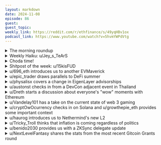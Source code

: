 ```yaml
---
layout: markdown
date: 2024-11-08
episode: 86
guest: 
guest_topic: 
weekly_link: https://reddit.com/r/ethfinance/s/49yqHBv1ox
podcast_link: https://www.youtube.com/watch?v=5hvmYWPdVtg
---
```



<details markdown=1>
<summary>The morning roundup</summary>
[View on Reddit →](https://reddit.com/r/ethfinance/comments/1gmbv28/comment/lw1dfws/)

[u/DayTraderBiH](https://reddit.com/u/DayTraderBiH)

> Ethereum

[u/FrenktheTank](https://reddit.com/u/FrenktheTank)

> $2918.54

[u/TimbukNine](https://reddit.com/u/TimbukNine)

> 0.03820

[u/ridgerunners](https://reddit.com/u/ridgerunners)

> The ticker is ETH

</details>
<details markdown=1>
<summary>Weekly Haiku: u/Jey_s_TeArS</summary>
[View on Reddit →](https://reddit.com/r/ethfinance/comments/1ghq1qr/comment/lv2ueic/)

*Popularisers,*

*Eigen layer advisors,*

*Turn to despisers.*

</details>
<details markdown=1>
<summary>Choda time!</summary>
[View on Reddit →](https://reddit.com/r/ethfinance/comments/1gljtif/comment/lvwqbma/)

༼ つ ◕_◕ ༽つ ETH TAKE MY ENERGY ༼ つ ◕_◕ ༽つ

</details>
<details markdown=1>
<summary>Shitpost of the week: u/15kisFUD</summary>
[View on Reddit →](https://reddit.com/r/ethfinance/comments/1ggyuhz/daily_general_discussion_november_1_2024/lutrj2a/)

The French philosopher Albert Camus said there is a juxtaposition between the fundamental human need to attribute meaning to life, and the disinterested meaningless universe in response. He called this the 'absurd'. I didn't truly grasp what he meant until I became an ETH investor.

The fundamental need to attribute reason and rationality to the disinterested irrational market. Camus compared this to the myth of Sisyphus, who was condemned to roll a boulder up a hill every day, only for it to roll back just before it reaches the top. ETH in 2024 is this Sisyphus.

There are a few ways people deal with the absurd. The first one is to commit market suicide; i.e. the liquidation of all holdings, also known as capitulation. A second way is to appropriate our own meaning unto the market. You will hear stuff like "Supply shock incoming", "4 year cycle is playing out" or "Alt season is coming". Camus calls this philosophical suicide. The investor, by clasping to hope still bears a faith commitment which is akin to religion.

Camus rejects both of these strategies and instead poses that one should strive to recognize the absurdity of the market and its irrationality. This acknowledgement is painful but crucial. Instead of succumbing to despair or seeking comfort in religious or philosophical abstractions, Camus advocates for "revolt." This doesn’t mean rejecting the market but rather resisting the desire to resolve its inherent contradictions. Recognizing the absurd for what it is, brings freedom

In the end, we must imagine ETH happy

</details>
<details markdown=1>
<summary>u/696_eth introduces us to another EVMaverick</summary>
[View on Reddit →](https://reddit.com/r/ethfinance/comments/1ggyuhz/daily_general_discussion_november_1_2024/luwv88o/)

[**Get to know EVMavericks #9**](https://pbs.twimg.com/media/GbUqdicasAUdWmy?format=jpg&name=medium) - YieldDaddy aka EVM 833

**Hi, what do you go by and what is your EVMavericks #?**

Hi 696! Within the online cryptosphere I go around as [YieldDaddy](https://pbs.twimg.com/media/GbUqlWcasAAuKrP?format=png&name=large). The name really started off as sort of a meme in 2022 when the brother and I started aping in a lot of random projects with of course random accounts. Fighting the Ethereum FUD on Twitter with that name was also pretty hilarious to me, so funny enough that is one of the biggest reasons I stuck with that account longterm. I am rocking EVM #833.


**When and how did you get into crypto?**

That should have been around the end of 2016 (already 7 years ago sheeshhh time files..). So one day, I read some random article about Kim Dotcom. It stated he was building a project with Bitcoin. Bitcoin I thought, what? That still exists? Why would that controversial billionaire do something like that? And from that moment, down the rabbit hole called Bitcoin I went. Believe it or not, I actually came into crypto for the tech and have not bought anything until only a couple of months later early 2017.

**How did you make your way into EVMavericks?**

After reading up on Bitcoin I of course stumbled upon all these other crypto that were popping up everywhere during the ICO craze in 2017. Ethereum the 'smart contract' platform, as a tech geek I was very intrigued with the platform which enabled it all, so I deepened myself again in everything I could get my hands on. Reddit with ethtrader and later on ethfinance was one of the best resources I found that I could daily hit with the latest what was going on in Ethereum. As more of a lurker myself I was initially sad that I would miss out on the EVM drop, however with some luck I got my EVM with the raffle. I would have bought an EVM no matter what!

**Happy to hear that you landed your EVM through the raffle! How has your stay been so far? any favorite memories?**

Our Discord is awesome and sometimes its even hard to keep up, however not directly something that stands out. It is just the best place I use to hangout during the bear market, so looking forward when the bull really hits. I did enjoy the most the moments around the EIPandas (themerge), sprotos and the current vibes with the memecoin mania.

**Earlier you said you came into crypto for the tech, what crypto developments excite you nowadays and how do you spend time in crypto?**

ZK tech really piques my interest, mainly because it's hard to fully grasp its potential, and that challenge is what excites me most, pushing the boundaries of what's possible. I am also fascinated by topics like the based rollups and pre-confirmations in the Ethereum ecosystem. Lately, I have been just following what thought leaders in the space are tweeting and blogging on, while experimenting with some dApps and occasionally playing the memecoin dartboard.

**Any dApps that have piqued your interested in particular? and how has the memecoin casino been treating you?**

Recently, I've taken an interest in EFP and Infinex as well. EFP, in particular, seems like it has the potential to evolve into something much bigger down the road, which is exciting. The memecoin casino it’s been a ride for sure! Some wins, some losses, naturally, but thankfully a few of those wins managed to turn a small bag into a decent multiplier. Let's hope those little now worth nothing "moon bags" also get alive again during a full out bull market.

**Let's switch gears for a bit, how do you usually spend time outside of crypto? what are your hobbies?**

Outside of the crypto, apart from the casual travels I’ve been getting back into a passion that is filming. It started with just picking up the camera a few weeks back, but it’s quickly brought back that excitement I used to feel capturing the world in my own way. It gives me an excuse as well to zone out of the normal daily busy life.

**Any alpha or advice that you can give us? It can be anything.**

Do not overthink it, in case 2025 is bullish (4 year cycle), take profits when you feel euphoric.

**Lastly, is there anything else you wanna share with us, yielddaddy? The stage is yours!**

Crypto lets us become sovereign individuals in the digital age, onboard and teach others whenever you can, we are winning.

----

[Subscribe to our paragraph to get these interviews & more sooner](https://paragraph.xyz/@evmavericks)

</details>
<details markdown=1>
<summary>u/epic_trader draws parallels to DeFi summer</summary>
[View on Reddit →](https://reddit.com/r/ethfinance/comments/1ggyuhz/daily_general_discussion_november_1_2024/luwnv9k/)

You guys remember like 5 years ago just around covid where the price was in the slumps but DeFi applications were growing like crazy and soon after it all exploded? I feel like we're in the same stage right now, just this time it's L2 numbers and activity that's taking off and we're standing in front of the next big explosion.

</details>
<details markdown=1>
<summary>u/physalisx covers a change in EigenLayer advisorships</summary>
[View on Reddit →](https://reddit.com/r/ethfinance/comments/1ghq1qr/daily_general_discussion_november_2_2024/lv1coyd/)

Both Justin Drake and Dankrad Feist are dropping their Eigenlayer association.

<https://x.com/drakefjustin/status/1852734263541874824>

<https://x.com/dankrad/status/1852734273461080320>

Good, but late, imo. Has certainly tarnished their reputation a bit for me.

</details>
<details markdown=1>
<summary>u/austonst checks in from a DevCon adjacent event in Thailand</summary>
[View on Reddit →](https://reddit.com/r/ethfinance/comments/1ghq1qr/daily_general_discussion_november_2_2024/luzucs3/)

**Devcon & Friends Update 1** ([Previous](https://reddit.com/r/ethfinance/comments/1gdv8ez/daily_general_discussion_october_28_2024/lu5dt72/))

*Edge City Lanna Week 1*

-----

I checked in to [Edge City Lanna](https://www.edgecity.live/lanna) in Chiang Mai last Sunday, so somehow it's been nearly a whole week already! Time flies. I thought this would be a good opportunity to provide an update given that there's a very clear dividing line in my schedule: I had lots of flexibility to do various Edge City things this last week, but next week will be much more structured and technical. So it's a good time to summarize the experience so far. Whopper of a post today.

First, the *broad strokes*.

As I mentioned before, Edge City is a popup village, a descendant of sorts from Zuzalu, where a bunch of people have come to live and work in a small neighborhood in Chiang Mai for up to a month. The central themes, as listed on their website, are human organization, AI, real-world crypto, health/longevity, and hard tech. It's easy to paint over it with broad strokes to say "it's kind of Ethereum-adjacent tech and culture stuff", but I have been quite impressed with the extent to which it is really interdisciplinary.

Probably half of the people I've met have their focus outside of blockchain/web3 (often they're exploring if we can provide tools to help with their own endeavors), and it's really cool to have gathered all these different people in one place. Meeting new people and hearing the breadth of their backgrounds has been one of my favorite parts of my time here. I have also seen a number of familiar faces (some from here as well--hi!), and expect more to make it for the last week before Devcon.

[Cursive](https://www.cursive.team/) put together NFC wristbands for everyone to make it easy to share contact info, build a connection graph, and use ZK proofs to find common interests and discussion topics without just revealing each person's whole list to each other. RadicalxChange has a local currency, [Edges](https://lannaedges.radicalxchange.org/), intended to be used to pay for personal services or perishable goods specifically within Edge City. These get... a little use. Telegram, the Thai Baht, and good old fashioned "what do you do?" still remain the ultimate coordination tools.

------

*Programming*

There are only a few events that are truly Edge City first-party official. Daily communal breakfasts and lunches, big Sunday dinners, weekly project demo days, and a few others. Each week there are a number of major featured events and a few central multi-day tracks, organized somewhat independently but with a degree of Edge City sponsorship/promotion.

This last week we had talks and workshops on stablecoins and governance games. There's an ongoing multi-day "existential hope worldbuilding" series, and today there's a full-day AI x Neuro event. But generally anyone has the freedom to schedule an event, book a room in one of the shared buildings, and be just as "official" as anyone else.

As such there is a *lot* of flexibility in how you structure your day. I like to sign up for anything that sounds interesting, which means I spend most of each day in The-A-Ter, our lecture hall of sorts, and otherwise bouncing around to wherever fun and weird stuff is going on. Other people have made heavy use of the coworking space to get some building done. Others can dive into the wellness angle and focus on taking care of themselves for a while, or use Edge City as a home base to explore Chiang Mai and find others to get out with.

--------

*My Experience*

I started off with what I thought was a pretty balanced schedule. I'd eat breakfast at the hotel, do a bit of yoga or something, spend an hour or two in the coworking space, then attend talks and workshops most of the rest of the day with a communal lunch break at some point. Maybe a cold plunge and sauna in the late afternoon, followed by dinner and a quiet evening back at the hotel. There is a whole world of more lively evening events (raves out in the woods?) that I tend to skip--not really my thing.

I caught a fairly minor cold that messed with my morning routine for a few days (sleeping in more, skipping the workout), but feeling better now and need to re-establish some structure there. Currently recovering from an ankle injury that I should avoid putting high impact on, so without my go-to sport of running I have to be a little more creative, but there are plenty of options here.

Here's a sampler of the sort of events I've been going to:

* Weekly community demo days intended to showcase work that's being done here now. Mostly your usual suite of Ethereumy projects, with perhaps a focus on Edge City themes. [ZK Email](https://prove.email/) had some neat updates since I'd last checked in, one example being a side-event at Devcon that you can only get into if you provide a zk proof that you received a rejection email for a Devcon speaker application.
* Did a few days of yoga, never even tried it before. I still don't necessarily get the full picture, but it seems like a good combination of strength and flexibility exercises, with an element of just aiming for loosening up and feeling good. Less regimented than my usual workouts but I guess that's the point.
* Someone was working on a video game, wanted playtesters, and cared enough to create a scheduled time to try it out. So sure, why not.
* Attended an evening talk on consciousness and the speaker's idea of [vasocomputation](https://opentheory.net/2023/07/principles-of-vasocomputation-a-unification-of-buddhist-phenomenology-active-inference-and-physical-reflex-part-i/). I'm skeptical, but fun to get a little out there occasionally.
* Stablecoin track: Discussions around recoverability (would you opt-in to a system where a trusted admin could revert a transfer?), yield-bearing stables, vitalik advocating for decentralized stablecoins, a confidential ERC-20 standard, temporary approvals, etc. Breakout sessions after each day to discuss topics in groups of ~5.
* Learned about a method for collective evaluation of contributions to a community via pairwise comparisons. Potentially applicable to allocation of value to public goods.
* A short session where someone just wanted to talk with like-minded people about packing light for the digital nomad life. I got to show off my ~30L pack setup that holds everything I need for this month.
* An informal session to chat about different views on longevity research, trying to bridge the gap a little between the longevity focused people who think "death-ists" are ignorant, and the folks from outside the space who think the longevity people are out of touch.

------

*Conclusion*

It's probably fair to ask if Edge City is worth the costs. Long expensive plane flights, paying for lodging here, and the ticket itself (0.45 ETH for two weeks), in exchange for a hard-to-value social setting. You *can* get work done, but to what extent are all the events and people running around useful vs being a distraction from actual productive work? It does sometimes feel like at conferences there's a lot of "oh we should collaborate on something"... with an implied "when we're done here and get back to the real world", which often doesn't happen. But the right serendipitous connection in the right place at the right time could be super valuable too, and the massive breadth of people here makes it feel ripe for finding new insights. I don't have a good answer at this point.

Tomorrow begins a series of technical events that were the original reason for me to sign up for Edge City. Sequencing Week, mainly, which is a get-together of 50-60 people working on sequencing--as it pertains to the sequence of transactions in L1 and L2 blocks, who determines it, and how. Shared/based sequencing and preconfirmations are the main keywords. And before that, tomorrow is Interop Day--as it pertains to interoperability between L1 and L2 chains. I don't expect to be quite so useful at Interop Day, but if the conversation strays towards shared sequencing as a tool to improve interop, then Aestus as a neutral infrastructure provider becomes relevant again.

These events are going to require more of a time commitment, so I will have less freedom to do miscellaneous Edge City things. Hopefully this will be a good chance to really sit down and *do* something collaborative and impactful. And hopefully I can still get exposure to the broader Edge City topics at shared meals and a handful of evening events.

As usual I would be happy to explain more about certain points here. There's a lot going on and a lot of ways to think about it.

</details>
<details markdown=1>
<summary>u/Dreth starts a discussion about everyone's "wow" moments with Ethereum</summary>
[View on Reddit →](https://reddit.com/r/ethfinance/comments/1gigfh8/daily_general_discussion_november_3_2024/lv5ynv7/)

I wanna kickstart a fun discussion!

So far, ever since you started playing around with _blockchain_ in general. What are the top 3 things you have done, that when you did them you thought "wow that was cool". Finance related, or not.

I'll start:

1. First swapping and pooling assets on Uniswap
2. First ever taking an Aave loan to buy a gift card with the loaned assets
3. Using ENS names to designate where I want to be paid (and vice versa) while buying/selling assets to and from other users in a trust-based way (based on reviews of them posted by other users on a community-maintained telegram channel)

</details>
<details markdown=1>
<summary>u/Vandelay101 has a take on the current state of web 3 gaming</summary>
[View on Reddit →](https://reddit.com/r/ethfinance/comments/1gk03k8/daily_general_discussion_november_5_2024/lvk269s/)

Web3 gaming was one sector I was looking forward to having a breakout year. It still may, but I'm now thinking it will be over a longer time horizon. It just seems like the space is maturing at a snail's pace. Seeing a AAA studio, even if it's Ubisoft (oh, how the mighty have fallen), launch their first "NFT game" and receive so much backlash is not all that surprising...

But what stands out to me is that Web3 gaming is still being wholesale branded and reported on as "NFT games". That phrase just carries a bad connotation to me, as it implies that players are already somehow burdened with collectibles and/or have to spend currency on in-game marketplace assets in order to remain competitive. Perhaps the space deserves the unflattering branding, at least for now... Game developers get greedy and, as their first foray into on-chain gaming, adopt a pay-to-play / pay-to-win model. Over time, though, creativity will shine through... We'll begin to see developers adopt models tailored specifically to Web3 gaming platforms that empower the player without creating the unnecessary friction that the old guard has made all too commonplace. 

Right now it seems like we're only in the early discovery phase of this space's potential. The big-name game developers have only dipped their toes into Web3 gaming thus far, dedicating only a small fraction of the resources as they would to a traditional AAA title launch. But they don't want to be caught with their pants down, however, in case Web3 becomes the future of gaming... So they throw a few bucks at a "NFT game" concept, build a few relations here and there with companies that can onboard them, and call it a day.

My hope is that game developers are able to navigate past NFTs serving as the focal point in the majority of Web3 game designs, and get to a point where they're exploring fresh concepts while keep the players' best interests at heart (fun, immersion, etc.). I'm starting to believe the first hit to really take the Web3 gaming sector by storm will come from a smaller indie developer who adopts a model that is unique in how it leverages the advantages of being built on a borderless, trustless, decentralized network.

Admittedly, I haven't done much research on this topic... Just throwing out some loose observations and ramblings.

</details>
<details markdown=1>
<summary>u/cryptOwOcurrency checks in on Solana and u/growthepie_eth provides some important context</summary>
[View on Reddit →](https://reddit.com/r/ethfinance/comments/1gk03k8/daily_general_discussion_november_5_2024/lvjr8dd/)

[u/cryptOwOcurrency](https://reddit.com/u/cryptOwOcurrency):

As always, I apologize for solanaposting, especially on such an anxious day for many. But I think responses to this might help me better understand ETH.

If we look at the DefiLlama fees, Solana has surpassed Ethereum in 24-hour fee revenue.

https://defillama.com/fees

Yes, I believe this doesn't include L2 revenue, but L2 revenue translates only indirectly to L1 revenue anyways. And yes, I'm aware that it's only been for a couple of days - Ethereum is still looking much stronger on the monthly/yearly.

If we take a SOL staking yield of 6% (from stakingrewards.com) and an inflation rate of 4.9% (from solanacompass.com), that means SOL staking has a real yield of 1.1% (no idea if these sources are accurate but they seem reasonable enough). I am aware that this ignores the upcoming token unlocks for VC dumping, but while the dumping could affect price, I don't believe it should affect real yield (which could be accessed then, after the dumping).

Q's:

1. Is this data accurate?

2. Is it possible that Solana could pass up ETH in monthly fee revenue, then fee revenue in general?

3. Can any old schmo forever access this risk-free yield just by staking like on Ethereum, or are there some special Solana strings attached (aside from the usual disadvantages of the Solana chain itself)?

3. Does this fee revenue comparison matter at all? What should I make of it? I feel like the most important property that ETH has over other tokens is a real staking yield (ETH's credible neutrality is up there, too).

---

[View on Reddit →](https://reddit.com/r/ethfinance/comments/1gk03k8/daily_general_discussion_november_5_2024/lvjzjul/)

[u/growthepie_eth](https://reddit.com/u/growthepie_eth):

1) I can only speak on Ethereum data and it looks to be correct I would add the following context:  

- Using a 7 day rolling Avg Ethereum fee revenue = $3.29M (yesterday's rolling Avg)   
- If we were to also include Layer 2s this would be $3.57M  
- Ethereum has proved it can remain secure and keep demand with lower issuance (subsidy) this shouldn't be taken for granted on other chains.   
- The Blob market is very new and is only just starting to generate revenue and this will change over time.   


2) Anything is possible Solana is subsidizing fees with higher issuance in an attempt to gain more revenue whilst also having different security assumptions on decentralization. Ethereum blobs have really taken the wind out of those sails by allowing L2s to compete and beat them on transaction costs. Ethereum has sacrificed revenue in the short term as we enter the growth stage for L2s this will enable them to grow faster without having to dramatically increase issuance - this is a long-term play. 

3) I think with Solana they use DPOS so you're delegating rather than self staking and to be a delegate you have to have super expensive hardware and bandwidth. So different risk profile but yes anyone can get access to the yield don't I know how much yield the delegate keeps?

4) I think it does matter but is far from the only thing that matters -  ETH being used as a unit of account on all these L2s and many of them charge their users in ETH all play into ETHs use and value (not financial advice)

</details>
<details markdown=1>
<summary>u/haurog introduces us to Nethermind's new L2</summary>
[View on Reddit →](https://reddit.com/r/ethfinance/comments/1gkrnmn/daily_general_discussion_november_6_2024/lvplnvj/)

Nethermind just announced that they will launch a based rollup called surge:

<https://x.com/NethermindEth/status/1854150431448109155>

or 

<https://xcancel.com/NethermindEth/status/1854150431448109155>

It is built on the Taiko stack, will be stage 2 at launch, uses ETH as token and they plan to have a Gigagas throughput. This is about 700 times more throughput than mainnet. They will not be able to achieve that with the current number of blobs, but I guess that is their goal in the future.

More info on surge.wtf

</details>
<details markdown=1>
<summary>u/Tricky_Troll thinks that inflation is coming regardless of politics</summary>
[View on Reddit →](https://reddit.com/r/ethfinance/comments/1gkrnmn/daily_general_discussion_november_6_2024/lvotkmp/)

*The year is 203X, after failing to manage the deficit, the US government has defaulted on its debts by printing it away. Inflation is unsurprisingly out of control.*

Person 1: I really wish the government managed the deficit better. This inflation is insane!

Person 2: [Don't blame me, I voted for Kodos!](https://youtu.be/Q8hDsIoEFYw)

*Kodos's policies would have also lead to inflation. The US government is already past the point of no return because any politician voted in who is willing to implement the austerity required to get the budget back on track would be swiftly voted out. The game theory says it is no longer possible. Do not get left holding the fiat bag.*

</details>
<details markdown=1>
<summary>u/benido2030 provides us with a ZKSync delegate update</summary>
[View on Reddit →](https://reddit.com/r/ethfinance/comments/1gkrnmn/daily_general_discussion_november_6_2024/lvp5lma/)

So yesterday u/phimarhal tagged me to show support for [TPP1](https://forum.zknation.io/t/draft-tpp-zksync-ignite-program-the-ignite-program/168), which is the first proposal in the zksync ecosystem. Voting opened yesterday. I indeed will be voting FOR, but this is not the reason for this post. I wanna share my experience and thoughts being a first-time-delegate. 

The TPP is called "zksync Ignite Program". Their one sentence summary is

>Allocate 325,000,000 ZK tokens over nine months to deploy a program designed to establish a DeFi liquidity hub on ZKsync Era, aimed at increasing DeFi TVL and improving liquidity across all interoperable ZK Chains (”Elastic Chain”).

So it's about mining/ attracting liquidity by handing out ZK incentives in various defi protocols. The proposal is not reinventing the wheel here, it's similar to STIP/LTIP you might know from Arbitrum. 

At the same time TPPs are supposed to be different. zksync (not the delegates) presented TPPs in a way where things are supposed to be as automatic and onchain as possible. Instead of giving out grants/ incentives to protocols, TPPs are supposed to be "autonomous token allocation processes". If you are really interested in this, please see these two threads in the forum, the [TPP FAQ](https://forum.zknation.io/t/tpp-frequently-asked-questions/141) and then this [presentation](https://forum.zknation.io/t/token-programmes-as-a-path-towards-a-true-cybernetic-governance-framework/142). 

I think the idea is beautiful, even if I still have issues to *really* understand how this is supposed to work onchain. Here comes the twist... TPP1 is not even remotely close to being automatic. The whole program is a lot of manual work. And - as we later found out - was/ is a project that the zksync team supports, I guess it was design with them and there's a lot of support for it. Despite being... the opposite of what they told us the TPPs are supposed to be. 

I found the proposal cause I follow zknation and zksync on twitter. [This](https://x.com/TheZKNation/status/1846929270133633384) is the tweet and as you can see zksync Ignite had a twitter account, created before the proposal was even published. The zksync twitter account even states the following:

>ZKsync Ignite will turn ZKsync Era into a liquidity hub for the Elastic Chain by streaming 300M ZK tokens over 9 months to DeFi users.

So it... will? Or could? 

Also the first comment in the TPP thread in the forum was created minutes after publishing it, the account posting it was created the same day, until today it has been in the forum 2 days, less than 1 minute of total reading time. But was super supportive. 

If you are still with me, I apologize, cause I am just starting and know this is already a wall of text, thank you for your patience and still reading!

</details>
<details markdown=1>
<summary>u/NextLevelFantasy shares the stats from the most recent Gitcoin Grants round</summary>
[View on Reddit →](https://reddit.com/r/ethfinance/comments/1gljtif/daily_general_discussion_november_7_2024/lvv8eht/)

[GG22 stats, end of round](https://x.com/owocki/status/1854318380653920274)

* Matching Pool $1,518,000
* Total Donated $276,526
* Total Donations 131,983
* Unique Donors 27,315
* Total Rounds 12
* Total Projects 496

<https://gitcoin.co/grants-data>

</details>
